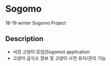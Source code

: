 # Sogomo
18-19 winter Sogomo Project

## Description
  * 서강 고양이 모임(Sogomo) application
  * 고양이 급식소 정보 및 고양이 사전 유지/관리 기능
